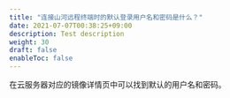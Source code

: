 ```yaml
---
title: "连接山河远程终端时的默认登录用户名和密码是什么？"
date: 2021-07-07T00:38:25+09:00
description: Test description
weight: 30
draft: false
enableToc: false
---
```


在云服务器对应的镜像详情页中可以找到默认的用户名和密码。